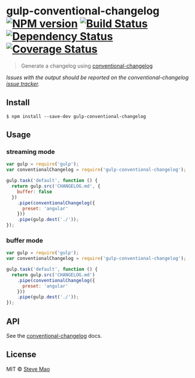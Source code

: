 # gulp-conventional-changelog [![NPM version][npm-image]][npm-url] [![Build Status][travis-image]][travis-url] [![Dependency Status][daviddm-image]][daviddm-url] [![Coverage Status][coveralls-image]][coveralls-url]

> Generate a changelog using [conventional-changelog](https://github.com/stevemao/conventional-changelog)

*Issues with the output should be reported on the conventional-changelog [issue tracker](https://github.com/stevemao/conventional-changelog/issues).*


## Install

```
$ npm install --save-dev gulp-conventional-changelog
```


## Usage

### streaming mode

```js
var gulp = require('gulp');
var conventionalChangelog = require('gulp-conventional-changelog');

gulp.task('default', function () {
  return gulp.src('CHANGELOG.md', {
    buffer: false
  })
    .pipe(conventionalChangelog({
      preset: 'angular'
    }))
    .pipe(gulp.dest('./'));
});
```

### buffer mode

```js
var gulp = require('gulp');
var conventionalChangelog = require('gulp-conventional-changelog');

gulp.task('default', function () {
  return gulp.src('CHANGELOG.md')
    .pipe(conventionalChangelog({
      preset: 'angular'
    }))
    .pipe(gulp.dest('./'));
});
```


## API

See the [conventional-changelog](https://github.com/ajoslin/conventional-changelog) docs.


## License

MIT © [Steve Mao](https://github.com/stevemao)


[npm-image]: https://badge.fury.io/js/gulp-conventional-changelog.svg
[npm-url]: https://npmjs.org/package/gulp-conventional-changelog
[travis-image]: https://travis-ci.org/stevemao/gulp-conventional-changelog.svg?branch=master
[travis-url]: https://travis-ci.org/stevemao/gulp-conventional-changelog
[daviddm-image]: https://david-dm.org/stevemao/gulp-conventional-changelog.svg?theme=shields.io
[daviddm-url]: https://david-dm.org/stevemao/gulp-conventional-changelog
[coveralls-image]: https://coveralls.io/repos/github/stevemao/gulp-conventional-changelog/badge.svg
[coveralls-url]: https://coveralls.io/r/stevemao/gulp-conventional-changelog
